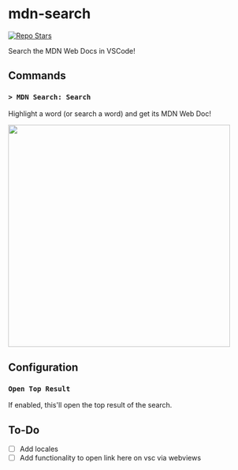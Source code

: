 # mdn-search

[![Repo Stars](https://img.shields.io/github/stars/Makiyu-py/mdn-search?style=social)](https://github.com/Makiyu-py/mdn-search)

Search the MDN Web Docs in VSCode!

## Commands

### `> MDN Search: Search`

Highlight a word (or search a word) and get its MDN Web Doc!

<img src="https://i.imgur.com/mjojLA1.gif" height="450px">

## Configuration

### `Open Top Result`

If enabled, this'll open the top result of the search.

## To-Do

-   [ ] Add locales
-   [ ] Add functionality to open link here on vsc via webviews
